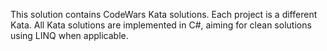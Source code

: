 This solution contains CodeWars Kata solutions. Each project is a different Kata. All Kata solutions are implemented in C#, aiming for clean solutions using LINQ when applicable.